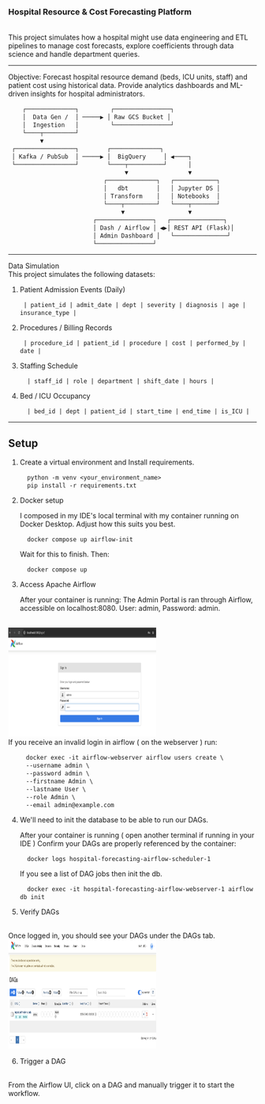### Hospital Resource & Cost Forecasting Platform
<br>
This project simulates how a hospital might use data engineering and ETL pipelines to manage cost forecasts, explore coefficients through data science and handle department queries.
<hr>
Objective:
Forecast hospital resource demand (beds, ICU units, staff) and patient cost using historical data. Provide analytics dashboards and ML-driven insights for hospital administrators.

        ┌──────────────┐         ┌────────────────┐
        │  Data Gen /  │ ─────▶ │ Raw GCS Bucket │
        │  Ingestion   │         └────────────────┘
        └────┬─────────┘
             ▼
     ┌─────────────────┐        ┌──────────────┐
     │ Kafka / PubSub  │ ─────▶ │  BigQuery     │ ◀────┐
     └─────────────────┘        └────┬──────────┘      │
                                     ▼                 ▼
                               ┌──────────────┐   ┌────────────┐
                               │   dbt        │   │ Jupyter DS │
                               │ Transform    │   │ Notebooks  │
                               └────┬─────────┘   └────┬───────┘
                                    ▼                  ▼
                            ┌────────────────┐   ┌───────────────┐
                            │ Dash / Airflow │ ◀▶│ REST API (Flask)│
                            │ Admin Dashboard │   └───────────────┘
                            └────────────────┘

<hr>
Data Simulation 
<br>
This project simulates the following datasets:

1. Patient Admission Events (Daily)

        | patient_id | admit_date |	dept | severity | diagnosis | age |	insurance_type |
 

2. Procedures / Billing Records

        | procedure_id | patient_id | procedure | cost | performed_by | date |

3. Staffing Schedule
   
         | staff_id | role | department | shift_date | hours |

4. Bed /  ICU Occupancy
   
         | bed_id | dept | patient_id | start_time | end_time | is_ICU |

<hr>

## Setup

1. Create a virtual environment and Install requirements.

         python -m venv <your_environment_name>
         pip install -r requirements.txt
2. Docker setup

   I composed in my IDE's local terminal with my container running on Docker Desktop. Adjust how this suits you best.

         docker compose up airflow-init

   Wait for this to finish. Then:

         docker compose up
3. Access Apache Airflow

   After your container is running: The Admin Portal is ran through Airflow, accessible on localhost:8080. User: admin, Password: admin.
<br>
<img style="width:300px; height:220px;" alt="Apache Airflow Admin Login" src="airflow_screen.png"/>
<br>
   If you receive an invalid login in airflow ( on the webserver ) run:
      
         docker exec -it airflow-webserver airflow users create \
         --username admin \
         --password admin \
         --firstname Admin \
         --lastname User \
         --role Admin \
         --email admin@example.com


4. We'll need to init the database to be able to run our DAGs.

   After your container is running ( open another terminal if running in your IDE )
   Confirm your DAGs are properly referenced by the container:
      
         docker logs hospital-forecasting-airflow-scheduler-1
   
   If you see a list of DAG jobs then init the db.
         
         docker exec -it hospital-forecasting-airflow-webserver-1 airflow db init

5. Verify DAGs
<br>
Once logged in, you should see your DAGs under the DAGs tab.
<br>
<img style="width:300px; height:220px;" alt="Apache Airflow Admin Login" src="dag_screenshot.png"/>

6. Trigger a DAG
<br>
From the Airflow UI, click on a DAG and manually trigger it to start the workflow.

[//]: # (TODO: explain schedular and other dags)
